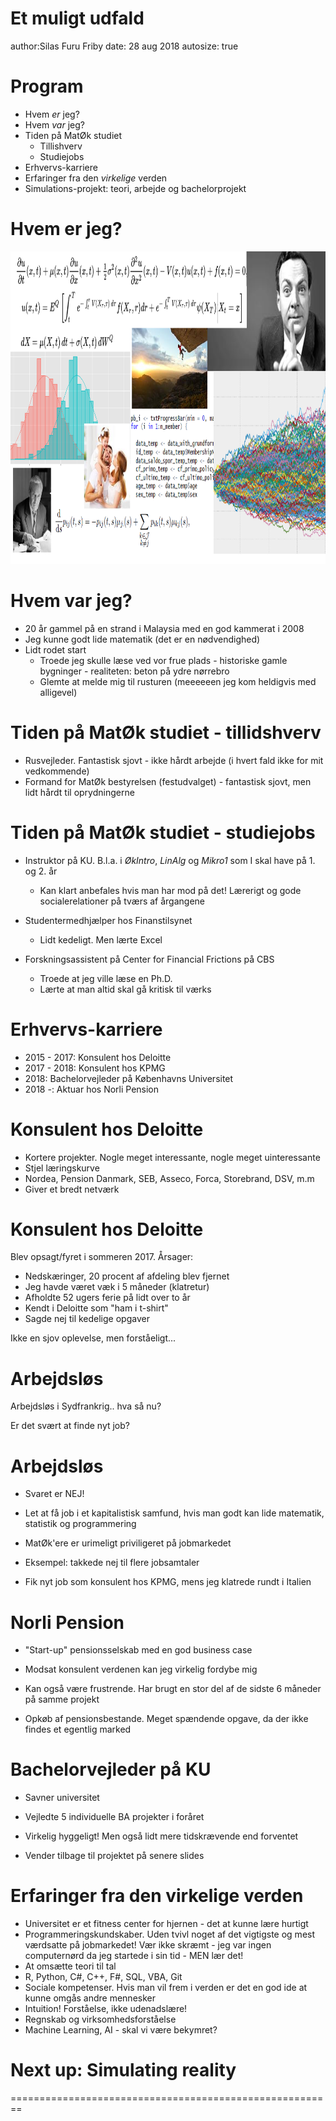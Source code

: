 Et muligt udfald
========================================================
author:Silas Furu Friby 
date: 28 aug 2018
autosize: true

Program
========================================================

- Hvem *er* jeg?
- Hvem *var* jeg?
- Tiden på MatØk studiet
  - Tillishverv
  - Studiejobs
- Erhvervs-karriere
- Erfaringer fra den *virkelige* verden
- Simulations-projekt: teori, arbejde og bachelorprojekt


Hvem er jeg?
========================================================

<img src="rod.png" title="plot of chunk unnamed-chunk-1" alt="plot of chunk unnamed-chunk-1" width="800px" height="500px" />

Hvem var jeg?
========================================================

- 20 år gammel på en strand i Malaysia med en god kammerat i 2008
- Jeg kunne godt lide matematik (det er en nødvendighed)
- Lidt rodet start
  - Troede jeg skulle læse ved vor frue plads - historiske gamle bygninger - realiteten: beton på ydre nørrebro
  - Glemte at melde mig til rusturen (meeeeeen jeg kom heldigvis med alligevel)


Tiden på MatØk studiet - tillidshverv
========================================================

- Rusvejleder. Fantastisk sjovt - ikke hårdt arbejde (i hvert fald ikke for mit vedkommende)
- Formand for MatØk bestyrelsen (festudvalget) - fantastisk sjovt, men lidt hårdt til oprydningerne

Tiden på MatØk studiet - studiejobs
========================================================

- Instruktor på KU. B.l.a. i *ØkIntro*, *LinAlg* og *Mikro1* som I skal have på 1. og 2. år
  - Kan klart anbefales hvis man har mod på det! Lærerigt og gode socialerelationer på tværs af årgangene
  
- Studentermedhjælper hos Finanstilsynet
  - Lidt kedeligt. Men lærte Excel
  
- Forskningsassistent på Center for Financial Frictions på CBS
  - Troede at jeg ville læse en Ph.D.
  - Lærte at man altid skal gå kritisk til værks
  

Erhvervs-karriere
========================================================

- 2015 - 2017: Konsulent hos Deloitte
- 2017 - 2018: Konsulent hos KPMG
- 2018: Bachelorvejleder på Københavns Universitet
- 2018 -: Aktuar hos Norli Pension

 
Konsulent hos Deloitte
======================================================== 

- Kortere projekter. Nogle meget interessante, nogle meget uinteressante
- Stjel læringskurve
- Nordea, Pension Danmark, SEB, Asseco, Forca, Storebrand, DSV, m.m
- Giver et bredt netværk


  

 
Konsulent hos Deloitte
======================================================== 

Blev opsagt/fyret i sommeren 2017. Årsager:

- Nedskæringer, 20 procent af afdeling blev fjernet
- Jeg havde været væk i 5 måneder (klatretur)
- Afholdte 52 ugers ferie på lidt over to år
- Kendt i Deloitte som "ham i t-shirt"
- Sagde nej til kedelige opgaver

Ikke en sjov oplevelse, men forståeligt...
  
Arbejdsløs
======================================================== 

Arbejdsløs i Sydfrankrig.. hva så nu? 

Er det svært at finde nyt job?  


Arbejdsløs
======================================================== 


- Svaret er NEJ! 

- Let at få job i et kapitalistisk samfund, hvis man godt kan lide matematik, statistik og programmering

- MatØk'ere er urimeligt priviligeret på jobmarkedet

- Eksempel: takkede nej til flere jobsamtaler

- Fik nyt job som konsulent hos KPMG, mens jeg klatrede rundt i Italien


Norli Pension
======================================================== 


- "Start-up" pensionsselskab med en god business case

- Modsat konsulent verdenen kan jeg virkelig fordybe mig

- Kan også være frustrende. Har brugt en stor del af de sidste 6 måneder på samme projekt

- Opkøb af pensionsbestande. Meget spændende opgave, da der ikke findes et egentlig marked


Bachelorvejleder på KU
======================================================== 

- Savner universitet

- Vejledte 5 individuelle BA projekter i foråret

- Virkelig hyggeligt! Men også lidt mere tidskrævende end forventet

- Vender tilbage til projektet på senere slides


Erfaringer fra den virkelige verden
======================================================== 

- Universitet er et fitness center for hjernen - det at kunne lære hurtigt
- Programmeringskundskaber. Uden tvivl noget af det vigtigste og mest
værdsatte på jobmarkedet! Vær ikke skræmt - jeg var ingen computernørd da
jeg startede i sin tid - MEN lær det!
- At omsætte teori til tal
- R, Python, C#, C++, F#, SQL, VBA, Git
- Sociale kompetenser. Hvis man vil frem i verden er det en god ide at
kunne omgås andre mennesker
- Intuition! Forståelse, ikke udenadslære!
- Regnskab og virksomhedsforståelse
- Machine Learning, AI - skal vi være bekymret?


Next up: Simulating reality
======================================================== 

========================================================





